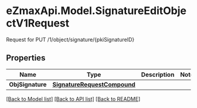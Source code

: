 # eZmaxApi.Model.SignatureEditObjectV1Request
Request for PUT /1/object/signature/{pkiSignatureID}

## Properties

Name | Type | Description | Notes
------------ | ------------- | ------------- | -------------
**ObjSignature** | [**SignatureRequestCompound**](SignatureRequestCompound.md) |  | 

[[Back to Model list]](../README.md#documentation-for-models) [[Back to API list]](../README.md#documentation-for-api-endpoints) [[Back to README]](../README.md)

